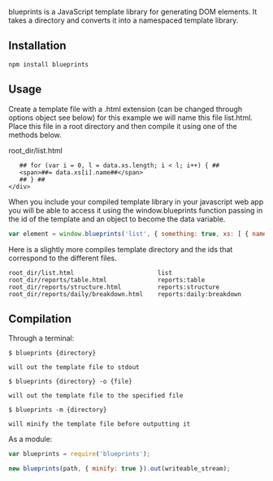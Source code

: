 
blueprints is a JavaScript template library for generating DOM elements. It takes a directory and converts
it into a namespaced template library.


Installation
---------------------
```
npm install blueprints
```

Usage
---------------------
Create a template file with a .html extension (can be changed through options object see below) for
this example we will name this file list.html. Place this file in a root directory and then compile
it using one of the methods below.

root_dir/list.html

```<div class="## if (data.something) { ##a-class## } ##">
   ## for (var i = 0, l = data.xs.length; i < l; i++) { ##
   <span>##= data.xs[i].name##</span>
   ## } ##
</div>
```
When you include your compiled template library in your javascript web app you will be able to access
it using the window.blueprints function passing in the id of the template and an object to become the
data variable.

```javascript
var element = window.blueprints('list', { something: true, xs: [ { name:'foo' }, { name:'bar' } ] });
```

Here is a slightly more compiles template directory and the ids that correspond to the different files.

```
root_dir/list.html                       list
root_dir/reports/table.html              reports:table
root_dir/reports/structure.html          reports:structure
root_dir/reports/daily/breakdown.html    reports:daily:breakdown
```

Compilation
---------------------

Through a terminal:

```
$ blueprints {directory}

will out the template file to stdout

$ blueprints {directory} -o {file}

will out the template file to the specified file

$ blueprints -m {directory}

will minify the template file before outputting it
```

As a module:

```javascript
var blueprints = require('blueprints');

new blueprints(path, { minify: true }).out(writeable_stream);
```




